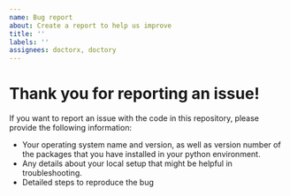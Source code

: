 ```yaml
---
name: Bug report
about: Create a report to help us improve
title: ''
labels: ''
assignees: doctorx, doctory
---
```


# Thank you for reporting an issue!

If you want to report an issue with the code in this repository, please provide the following information:

* Your operating system name and version, as well as version number of the packages that you have installed in your python environment.
* Any details about your local setup that might be helpful in troubleshooting.
* Detailed steps to reproduce the bug